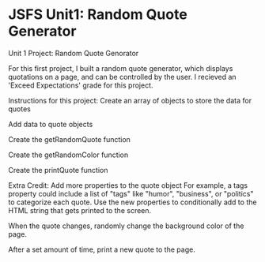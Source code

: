 # JSFS Unit1: Random Quote Generator
 Unit 1 Project: Random Quote Genorator

For this first project, I built a random quote generator, which displays quotations on a page, and can be controlled by the user. I recieved an 'Exceed Expectations' grade for this project.

Instructions for this project:
Create an array of objects to store the data for quotes

Add data to quote objects

Create the getRandomQuote function
 
Create the getRandomColor function

Create the printQuote function


Extra Credit:
Add more properties to the quote object
For example, a tags property could include a list of "tags" like "humor", "business", or "politics" to categorize each quote.
Use the new properties to conditionally add to the HTML string that gets printed to the screen.

When the quote changes, randomly change the background color of the page.

After a set amount of time, print a new quote to the page. 
